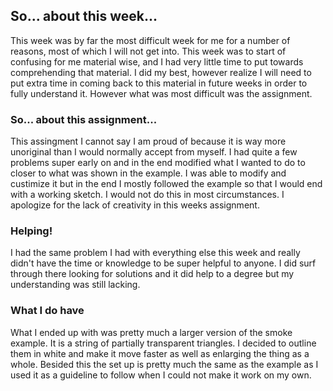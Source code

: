 ## So... about this week...

This week was by far the most difficult week for me for a number of reasons, most of which I will not get into. This week was to start of confusing for me material wise, and I had very little time to put towards comprehending that material. I did my best, however realize I will need to put extra time in coming back to this material in future weeks in order to fully understand it. However what was most difficult was the assignment.

### So... about this assignment...

This assingment I cannot say I am proud of because it is way more unoriginal than I would normally accept from myself. I had quite a few problems super early on and in the end modified what I wanted to do to closer to what was shown in the example. I was able to modify and custimize it but in the end I mostly followed the example so that I would end with a working sketch. I would not do this in most circumstances. I apologize for the lack of creativity in this weeks assignment.

### Helping!

I had the same problem I had with everything else this week and really didn't have the time or knowledge to be super helpful to anyone. I did surf through there looking for solutions and it did help to a degree but my understanding was still lacking.

### What I do have

What I ended up with was pretty much a larger version of the smoke example. It is a string of partially transparent triangles. I decided to outline them in white and make it move faster as well as enlarging the thing as a whole. Besided this the set up is pretty much the same as the example as I used it as a guideline to follow when I could not make it work on my own.
